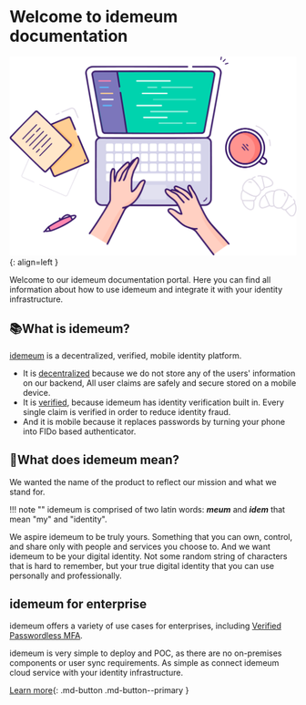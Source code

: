# Welcome to idemeum documentation

![](assets/home/docs.png){: align=left }

Welcome to our idemeum documentation portal. Here you can find all information about how to use idemeum and integrate it with your identity infrastructure.

## 📚What is idemeum?
[idemeum](https://idemeum.com/blog/about-idemeum) is a decentralized, verified, mobile identity platform.

* It is [decentralized](https://idemeum.com/blog/about-privacy) because we do not store any of the users' information on our backend, All user claims are safely and secure stored on a mobile device.
* It is [verified](https://idemeum.com/blog/idemeum-verification), because idemeum has identity verification built in. Every single claim is verified in order to reduce identity fraud.
* And it is mobile because it replaces passwords by turning your phone into FIDo based authenticator.

## 📛What does idemeum mean?
We wanted the name of the product to reflect our mission and what we stand for.

!!! note ""
    idemeum is comprised of two latin words: ***meum*** and ***idem*** that mean "my" and "identity".

We aspire idemeum to be truly yours. Something that you can own, control, and share only with people and services you choose to. And we want idemeum to be your digital identity. Not some random string of characters that is hard to remember, but your true digital identity that you can use personally and professionally.

## idemeum for enterprise

idemeum offers a variety of use cases for enterprises, including [Verified Passwordless MFA](https://idemeum.com/mfa).

idemeum is very simple to deploy and POC, as there are no on-premises components or user sync requirements. As simple as connect idemeum cloud service with your identity infrastructure.

[Learn more](/enterprise-overview/){: .md-button .md-button--primary }
